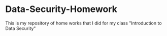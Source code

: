 # Data-Security-Homework
This is my repository of home works that I did for my class "Introduction to Data Security"
